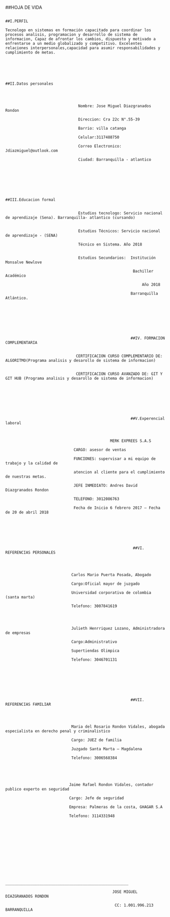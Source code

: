   ##HOJA DE VIDA 


                                                                
                                                         
                                                                       
 
 
                                                              
                                                                   ##I.PERFIL
  
    Tecnologo en sistemas en formación capacitado para coordinar los procesos analisis, programacion y desarrollo de sistema de informacion, Capaz de afrontar los cambios, dispuesto y motivado a        enfrentarse a un medio globalizado y competitivo. Excelentes relaciones interpersonales,capacidad para asumir responsabilidades y cumplimiento de metas.

                                                              

                                                               
                                                                 
                                                                 ##II.Datos personales
                      

                                        
                     
                                    Nombre: Jose Miguel Diazgranados Rondon

                                    Direccion: Cra 22c N°.55-39
                                    
                                    Barrio: villa catanga
                                                                                     
                                    Celular:3117488750
                                     
                                    Correo Electronico: Jdiazmiguel@outlook.com
            
                                    Ciudad: Barranquilla - atlantico 




                                       
 
 
                                                                 ##III.Educacion formal
                 
                                   
                                    Estudios tecnologo: Servicio nacional de aprendizaje (Sena). Barranquilla- atlantico (cursando)
                        
                                     
                                    Estudios Técnicos: Servicio nacional de aprendizaje - (SENA)

                                    Técnico en Sistema. Año 2018

 
                                    Estudios Secundarios:  Institución Monsalve Newlove

                                                            Bachiller Académico

                                                                Año 2018

                                                           Barranquilla Atlántico.








                                                           ##IV. FORMACION COMPLEMENTARIA

  
                                   CERTIFICACION CURSO COMPLEMENTARIO DE: ALGORITMO(Programa analisis y desarollo de sistema de informacion)

                                    
                                   CERTIFICACION CURSO AVANZADO DE: GIT Y GIT HUB (Programa analisis y desarollo de sistema de informacion) 






 

                                                           ##V.Experencial laboral  


                                                       
                                                  MERK EXPREES S.A.S

                                  CARGO: asesor de ventas

                                  FUNCIONES: supervisar a mi equipo de trabajo y la calidad de

                                  atencion al cliente para el cumplimiento de nuestras metas.

                                  JEFE INMEDIATO: Andres David Diazgranados Rondon

                                  TELEFONO: 3012086763
 
                                  Fecha de Inicio 6 febrero 2017 – Fecha de 20 de abril 2018







                                                            ##VI. REFERENCIAS PERSONALES



                                        
                                 Carlos Mario Puerta Posada, Abogado

                                 Cargo:Oficial mayor de juzgado

                                 Universidad corporativa de colombia (santa marta)

                                 Telefono: 3007841619




                                 Julieth Henrriquez Lozano, Administradora de empresas

                                 Cargo:Administrativo

                                 Supertiendas Olimpica

                                 Telefono: 3046701131








                                                           ##VII. REFERENCIAS FAMILIAR




                                 Maria del Rosario Rondon Vidales, abogada especialista en derecho penal y criminalistico

                                 Cargo: JUEZ de familia

                                 Juzgado Santa Marta – Magdalena

                                 Telefono: 3006568384





                                Jaime Rafael Rondon Vidales, contador publico experto en seguridad

                                Cargo: Jefe de seguridad

                                Empresa: Palmeras de la costa, GHAGAR S.A

                                Telefono: 3114331948








   




                                         ______________________________________________________

                                                   JOSE MIGUEL DIAZGRANADOS RONDON

                                                    CC: 1.001.996.213 BARRANQUILLA
                                                    